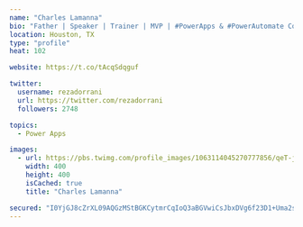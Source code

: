 ```yaml
---
name: "Charles Lamanna"
bio: "Father | Speaker | Trainer | MVP | #PowerApps & #PowerAutomate Community Super User | YouTuber Right-pointing triangle http://youtube.com/c/rezadorrani | Learn - Share - Clockwise rightwards and leftwards open circle arrows"
location: Houston, TX
type: "profile"
heat: 102

website: https://t.co/tAcqSdqguf

twitter:
  username: rezadorrani
  url: https://twitter.com/rezadorrani
  followers: 2748

topics:
  - Power Apps

images:
  - url: https://pbs.twimg.com/profile_images/1063114045270777856/qeT-jpWr_400x400.jpg
    width: 400
    height: 400
    isCached: true
    title: "Charles Lamanna"

secured: "I0YjGJ8cZrXL09AQGzMStBGKCytmrCqIoQ3aBGVwiCsJbxDVg6f23D1+Uma2sj8IHIQKAkbS2cBShac3VibPMWhfERmIzYms7AeI+I7Yz64DMliZqoLML/pkjpV0E+EO4eWNTjp9iiyG6+k0SYvzR8efZcBc0FnIS7p7ejCCNncCwpk31EkLLqk1oOuvys1hGr021/t+ZzcTMKOkZVDaG5M32GcyU/OH+gmKJvPABNuZp0GTU1U5i+mfTicwpHXvtVYfC7YHmpWO4HK09KQIY91LYr1RSYBB2XFMg57t02qHqD9gksApzIlpjLenb/uVrSaLq2Qi1H7KhgNeW08/mFuGR2TdMQV8nOzOJAJBFnhUeh1vyIsIKyCNy1rIQeJEOli0ZUtyEza0mmER6NPL7b83X20VQ3iPk0byuGa6BOk=;/vPHBXHO80QhR4BR7c6sXA=="
---
```


